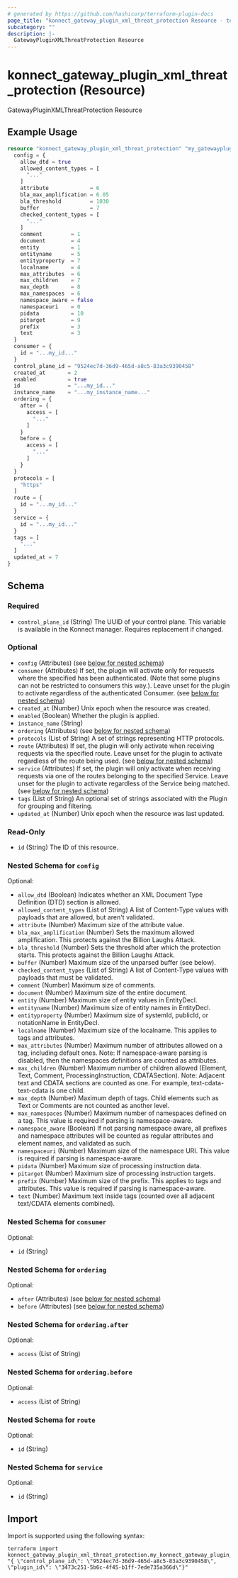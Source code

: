 ```yaml
---
# generated by https://github.com/hashicorp/terraform-plugin-docs
page_title: "konnect_gateway_plugin_xml_threat_protection Resource - terraform-provider-konnect"
subcategory: ""
description: |-
  GatewayPluginXMLThreatProtection Resource
---
```


# konnect_gateway_plugin_xml_threat_protection (Resource)

GatewayPluginXMLThreatProtection Resource

## Example Usage

```terraform
resource "konnect_gateway_plugin_xml_threat_protection" "my_gatewaypluginxmlthreatprotection" {
  config = {
    allow_dtd = true
    allowed_content_types = [
      "..."
    ]
    attribute             = 6
    bla_max_amplification = 6.05
    bla_threshold         = 1030
    buffer                = 7
    checked_content_types = [
      "..."
    ]
    comment         = 1
    document        = 4
    entity          = 1
    entityname      = 5
    entityproperty  = 7
    localname       = 4
    max_attributes  = 6
    max_children    = 7
    max_depth       = 8
    max_namespaces  = 6
    namespace_aware = false
    namespaceuri    = 0
    pidata          = 10
    pitarget        = 9
    prefix          = 3
    text            = 3
  }
  consumer = {
    id = "...my_id..."
  }
  control_plane_id = "9524ec7d-36d9-465d-a8c5-83a3c9390458"
  created_at       = 2
  enabled          = true
  id               = "...my_id..."
  instance_name    = "...my_instance_name..."
  ordering = {
    after = {
      access = [
        "..."
      ]
    }
    before = {
      access = [
        "..."
      ]
    }
  }
  protocols = [
    "https"
  ]
  route = {
    id = "...my_id..."
  }
  service = {
    id = "...my_id..."
  }
  tags = [
    "..."
  ]
  updated_at = 7
}
```

<!-- schema generated by tfplugindocs -->
## Schema

### Required

- `control_plane_id` (String) The UUID of your control plane. This variable is available in the Konnect manager. Requires replacement if changed.

### Optional

- `config` (Attributes) (see [below for nested schema](#nestedatt--config))
- `consumer` (Attributes) If set, the plugin will activate only for requests where the specified has been authenticated. (Note that some plugins can not be restricted to consumers this way.). Leave unset for the plugin to activate regardless of the authenticated Consumer. (see [below for nested schema](#nestedatt--consumer))
- `created_at` (Number) Unix epoch when the resource was created.
- `enabled` (Boolean) Whether the plugin is applied.
- `instance_name` (String)
- `ordering` (Attributes) (see [below for nested schema](#nestedatt--ordering))
- `protocols` (List of String) A set of strings representing HTTP protocols.
- `route` (Attributes) If set, the plugin will only activate when receiving requests via the specified route. Leave unset for the plugin to activate regardless of the route being used. (see [below for nested schema](#nestedatt--route))
- `service` (Attributes) If set, the plugin will only activate when receiving requests via one of the routes belonging to the specified Service. Leave unset for the plugin to activate regardless of the Service being matched. (see [below for nested schema](#nestedatt--service))
- `tags` (List of String) An optional set of strings associated with the Plugin for grouping and filtering.
- `updated_at` (Number) Unix epoch when the resource was last updated.

### Read-Only

- `id` (String) The ID of this resource.

<a id="nestedatt--config"></a>
### Nested Schema for `config`

Optional:

- `allow_dtd` (Boolean) Indicates whether an XML Document Type Definition (DTD) section is allowed.
- `allowed_content_types` (List of String) A list of Content-Type values with payloads that are allowed, but aren't validated.
- `attribute` (Number) Maximum size of the attribute value.
- `bla_max_amplification` (Number) Sets the maximum allowed amplification. This protects against the Billion Laughs Attack.
- `bla_threshold` (Number) Sets the threshold after which the protection starts. This protects against the Billion Laughs Attack.
- `buffer` (Number) Maximum size of the unparsed buffer (see below).
- `checked_content_types` (List of String) A list of Content-Type values with payloads that must be validated.
- `comment` (Number) Maximum size of comments.
- `document` (Number) Maximum size of the entire document.
- `entity` (Number) Maximum size of entity values in EntityDecl.
- `entityname` (Number) Maximum size of entity names in EntityDecl.
- `entityproperty` (Number) Maximum size of systemId, publicId, or notationName in EntityDecl.
- `localname` (Number) Maximum size of the localname. This applies to tags and attributes.
- `max_attributes` (Number) Maximum number of attributes allowed on a tag, including default ones. Note: If namespace-aware parsing is disabled, then the namespaces definitions are counted as attributes.
- `max_children` (Number) Maximum number of children allowed (Element, Text, Comment, ProcessingInstruction, CDATASection). Note: Adjacent text and CDATA sections are counted as one. For example, text-cdata-text-cdata is one child.
- `max_depth` (Number) Maximum depth of tags. Child elements such as Text or Comments are not counted as another level.
- `max_namespaces` (Number) Maximum number of namespaces defined on a tag. This value is required if parsing is namespace-aware.
- `namespace_aware` (Boolean) If not parsing namespace aware, all prefixes and namespace attributes will be counted as regular attributes and element names, and validated as such.
- `namespaceuri` (Number) Maximum size of the namespace URI. This value is required if parsing is namespace-aware.
- `pidata` (Number) Maximum size of processing instruction data.
- `pitarget` (Number) Maximum size of processing instruction targets.
- `prefix` (Number) Maximum size of the prefix. This applies to tags and attributes. This value is required if parsing is namespace-aware.
- `text` (Number) Maximum text inside tags (counted over all adjacent text/CDATA elements combined).


<a id="nestedatt--consumer"></a>
### Nested Schema for `consumer`

Optional:

- `id` (String)


<a id="nestedatt--ordering"></a>
### Nested Schema for `ordering`

Optional:

- `after` (Attributes) (see [below for nested schema](#nestedatt--ordering--after))
- `before` (Attributes) (see [below for nested schema](#nestedatt--ordering--before))

<a id="nestedatt--ordering--after"></a>
### Nested Schema for `ordering.after`

Optional:

- `access` (List of String)


<a id="nestedatt--ordering--before"></a>
### Nested Schema for `ordering.before`

Optional:

- `access` (List of String)



<a id="nestedatt--route"></a>
### Nested Schema for `route`

Optional:

- `id` (String)


<a id="nestedatt--service"></a>
### Nested Schema for `service`

Optional:

- `id` (String)

## Import

Import is supported using the following syntax:

```shell
terraform import konnect_gateway_plugin_xml_threat_protection.my_konnect_gateway_plugin_xml_threat_protection "{ \"control_plane_id\": \"9524ec7d-36d9-465d-a8c5-83a3c9390458\",  \"plugin_id\": \"3473c251-5b6c-4f45-b1ff-7ede735a366d\"}"
```
